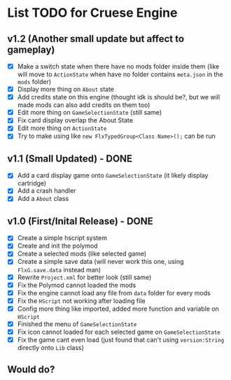 # List TODO for Cruese Engine
## v1.2 (Another small update but affect to gameplay)
- [X] Make a switch state when there have no mods folder inside them (like will move to `ActionState` when have no folder contains `meta.json` in the `mods` folder)
- [X] Display more thing on `About` state
- [X] Add credits state on this engine (thought idk is should be?, but we will made mods can also add credits on them too)
- [X] Edit more thing on `GameSelectionState` (still same)
- [X] Fix card display overlap the About State
- [X] Edit more thing on `ActionState`
- [X] Try to make using like `new FlxTypedGroup<Class Name>();` can be run

## v1.1 (Small Updated) - DONE
- [X] Add a card display game onto `GameSelectionState` (it likely display cartridge)
- [X] Add a crash handler
- [X] Add a `About` class

## v1.0 (First/Inital Release) - DONE
- [X] Create a simple hscript system
- [X] Create and init the polymod
- [X] Create a selected mods (like selected game)
- [X] Create a simple save data (will never work this one, using `FlxG.save.data` instead man)
- [X] Rewrite `Project.xml` for better look (still same)
- [X] Fix the Polymod cannot loaded the mods
- [X] Fix the engine cannot load any file from `data` folder for every mods
- [X] Fix the `HScript` not working after loading file
- [X] Config more thing like imported, added more function and variable on `HScript`
- [X] Finished the menu of `GameSelectionState`
- [X] Fix icon cannot loaded for each selected game on `GameSelectionState`
- [X] Fix the game cant even load (just found that can't using `version:String` directly onto `Lib` class)

## Would do?
